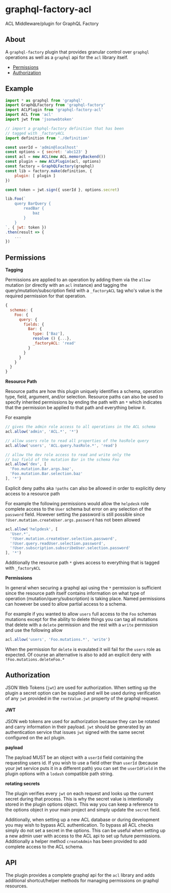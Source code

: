 # graphql-factory-acl
ACL Middleware/plugin for GraphQL Factory

## About
A `graphql-factory` plugin that provides granular control over `graphql`
operations as well as a `graphql` api for the `acl` library itself.

* [Permissions](#permissions)
* [Authorization](#authorization)

## Example

```js
import * as graphql from 'graphql'
import GraphQLFactory from 'graphql-factory'
import ACLPlugin from 'graphql-factory-acl'
import ACL from 'acl'
import jwt from 'jsonwebtoken'

// import a graphql-factory definition that has been
// tagged with _factoryACL
import definition from './definition'

const userId = 'admin@localhost'
const options = { secret: 'abc123' }
const acl = new ACL(new ACL.memoryBackend())
const plugin = new ACLPlugin(acl, options)
const factory = GraphQLFactory(graphql)
const lib = factory.make(definition, {
    plugin: [ plugin ]
})

const token = jwt.sign({ userId }, options.secret)

lib.Foo(`
    query BarQuery {
        readBar {
            baz
        }
    }
`, { jwt: token })
.then(result => {
    ...
})

```

## Permissions

**Tagging**

Permissions are applied to an operation by adding them via the
`allow` mutation (or directly with an `acl` instance) and tagging
the query/mutation/subscription field with a `_factoryACL` tag who's
value is the required permission for that operation.

```js
{
  schemas: {
    Foo: {
      query: {
        fields: {
          Bar: {
            type: ['Baz'],
            resolve () {...},
            _factoryACL: 'read'
          }
        }
      }
    }
  }
}
```


**Resource Path**

Resource paths are how this plugin uniquely identifies a schema,
operation type, field, argument, and/or selection. Resource paths can
also be used to specify inherited permissions by ending the path with
an `*` which indicates that the permission be applied to that path and
everything below it.

For example

```js
// gives the admin role access to all operations in the ACL schema
acl.allow('admin', 'ACL.*', '*')

// allow users role to read all properties of the hasRole query
acl.allow('users', 'ACL.query.hasRole.*', 'read')

// allow the dev role access to read and write only the
// baz field of the mutation Bar in the schema Foo
acl.allow('dev', [
  'Foo.mutation.Bar.args.baz',
  'Foo.mutation.Bar.selection.baz'
], '*')
```

Explicit deny paths aka `!paths` can also be allowed in order to
explicitly deny access to a resource path

For example the following permissions would allow the `helpdesk` role
complete access to the `User` schema but error on any selection of
the `password` field. However setting the password is still possible
since `!User.mutation.createUser.args.password` has not been allowed

```js
acl.allow('helpdesk', [
  'User.*',
  '!User.mutation.createUser.selection.password',
  '!User.query.readUser.selection.password',
  '!User.subscription.subscribeUser.selection.password'
], '*')
```

Additionally the resource path `*` gives access to everything that is
tagged with `_factoryACL`

**Permissions**

In general when securing a graphql api using the `*` permission is
sufficient since the resource path itself contains information on
what type of operation (mutation/query/subscription) is taking place.
Named permissions can however be used to allow partial access to a
schema.

For example if you wanted to allow `users` full access to the `Foo`
schemas mutations except for the ability to delete things you can
tag all mutations that delete with a `delete` permission and the rest
with a `write` permission and use the following allow

```js
acl.allow('users', 'Foo.mutations.*', 'write')
```

When the permission for `delete` is evaulated it will fail for the `users`
role as expected. Of course an alternative is also to add an explicit deny
with `!Foo.mutations.deleteFoo.*`

## Authorization

JSON Web Tokens (`jwt`) are used for authorization. When setting up the plugin
a secret option can be supplied and will be used during verification of
any `jwt` provided in the `rootValue.jwt` property of the graphql request.


#### JWT

JSON web tokens are used for authorization because they can be rotated and
carry information in their payload. `jwt` should be generated by an
authentication service that issues `jwt` signed with the same secret
configured on the acl plugin.

**payload**

The payload MUST be an object with a `userId` field containing the requesting
users id. If you wish to use a field other than `userId` (because your
jwt service puts it in a different path) you can set the `userIdField`
in the plugin options with a `lodash` compatible path string.

**rotating secrets**

The plugin verifies every `jwt` on each request and looks up the current
secret during that process. This is why the secret value is intentionally
stored in the plugin options object. This way you can keep a reference
to the options object in your main project and simply update the `secret`
field.

Additionally, when setting up a new ACL database or during development
you may wish to bypass ACL authentication. To bypass all ACL checks
simply do not set a secret in the options. This can be useful when
setting up a new admin user with access to the ACL api to set up
future permissions. Additionally a helper method `createAdmin` has been
provided to add complete access to the ACL schema.

## API

The plugin provides a complete graphql api for the `acl` library and
adds additional shortcut/helper methods for managing permissions on
graphql resources.


